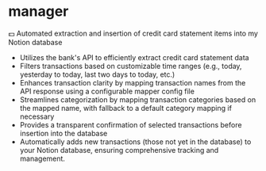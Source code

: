 # manager
💵 Automated extraction and insertion of credit card statement items into my Notion database

- Utilizes the bank's API to efficiently extract credit card statement data
- Filters transactions based on customizable time ranges (e.g., today, yesterday to today, last two days to today, etc.)
- Enhances transaction clarity by mapping transaction names from the API response using a configurable mapper config file
- Streamlines categorization by mapping transaction categories based on the mapped name, with fallback to a default category mapping if necessary
- Provides a transparent confirmation of selected transactions before insertion into the database
- Automatically adds new transactions (those not yet in the database) to your Notion database, ensuring comprehensive tracking and management.
